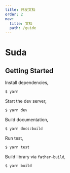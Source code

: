 ```yaml
---
title: 开发文档
order: 2
nav:
  title: 文档
  path: /guide
---
```


# Suda

## Getting Started

Install dependencies,

```bash
$ yarn
```

Start the dev server,

```bash
$ yarn dev
```

Build documentation,

```bash
$ yarn docs:build
```

Run test,

```bash
$ yarn test
```

Build library via `father-build`,

```bash
$ yarn build
```
